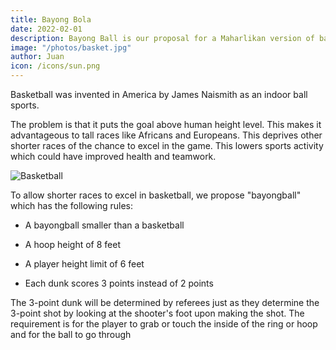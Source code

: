 ```yaml
---
title: Bayong Bola
date: 2022-02-01
description: Bayong Ball is our proposal for a Maharlikan version of basketball
image: "/photos/basket.jpg"
author: Juan
icon: /icons/sun.png
---
```


Basketball was invented in America by James Naismith as an indoor ball sports. 

The problem is that it puts the goal above human height level. This makes it advantageous to tall races like Africans and Europeans. This deprives other shorter races of the chance to excel in the game. This lowers sports activity which could have improved health and teamwork. 

![Basketball](/photos/basket.jpg)

To allow shorter races to excel in basketball, we propose "bayongball" which has the following rules:

- A bayongball smaller than a basketball
- A hoop height of 8 feet
- A player height limit of 6 feet

- Each dunk scores 3 points instead of 2 points 

The 3-point dunk will be determined by referees just as they determine the 3-point shot by looking at the shooter's foot upon making the shot. The requirement is for the player to grab or touch the inside of the ring or hoop and for the ball to go through
